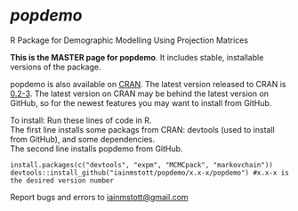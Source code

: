 # *popdemo*
R Package for Demographic Modelling Using Projection Matrices

**This is the MASTER page for popdemo**. It includes stable, installable versions of the package. 

popdemo is also available on [CRAN](https://cran.r-project.org). The latest version released to CRAN is [0.2-3](https://cran.r-project.org/web/packages/popdemo). The latest version on CRAN may be behind the latest version on GitHub, so for the newest features you may want to install from GitHub.

To install: Run these lines of code in R.  
The first line installs some packags from CRAN: devtools (used to install from GitHub), and some dependencies.  
The second line installs popdemo from GitHub.
```
install.packages(c("devtools", "expm", "MCMCpack", "markovchain"))
devtools::install_github("iainmstott/popdemo/x.x-x/popdemo") #x.x-x is the desired version number
```

Report bugs and errors to iainmstott@gmail.com
